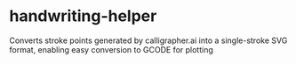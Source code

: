 # handwriting-helper
Converts stroke points generated by calligrapher.ai into a single-stroke SVG format, enabling easy conversion to GCODE for plotting
